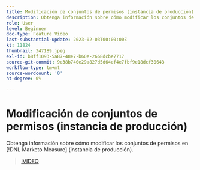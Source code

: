 ```yaml
---
title: Modificación de conjuntos de permisos (instancia de producción)
description: Obtenga información sobre cómo modificar los conjuntos de permisos en [!DNL Marketo Measure] (instancia de producción).
role: User
level: Beginner
doc-type: Feature Video
last-substantial-update: 2023-02-03T00:00:00Z
kt: 11824
thumbnail: 347189.jpeg
exl-id: b8ff1093-5a87-48e7-b60e-2668dcbe7717
source-git-commit: 9e38b740e29a827d5d64ef4e7fbf9e18dcf30643
workflow-type: tm+mt
source-wordcount: '0'
ht-degree: 0%

---
```


# Modificación de conjuntos de permisos (instancia de producción)

Obtenga información sobre cómo modificar los conjuntos de permisos en [!DNL Marketo Measure] (instancia de producción).

>[!VIDEO](https://video.tv.adobe.com/v/347189/?quality=12&learn=on)
